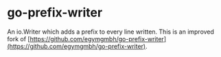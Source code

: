 # go-prefix-writer

An io.Writer which adds a prefix to every line written. This is an improved fork of [https://github.com/egymgmbh/go-prefix-writer](https://github.com/egymgmbh/go-prefix-writer).
